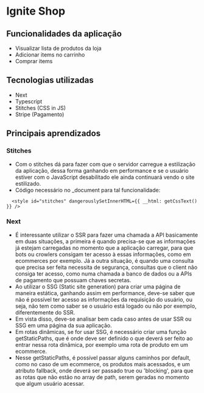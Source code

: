 # Ignite Shop

## Funcionalidades da aplicação
- Visualizar lista de produtos da loja
- Adicionar items no carrinho
- Comprar items

## Tecnologias utilizadas
- Next
- Typescript
- Stitches (CSS in JS)
- Stripe (Pagamento)

## Principais aprendizados
### Stitches
- Com o stitches dá para fazer com que o servidor carregue a estilização da aplicação, dessa forma ganhando em performance e se o usuário estiver com o JavaScript desabilitado ele ainda continuará vendo o site estilizado.
- Código necessário no _document para tal funcionalidade:
```
  <style id="stitches" dangerouslySetInnerHTML={{ __html: getCssText() }} />
```

### Next
- É interessante utilizar o SSR para fazer uma chamada a API basicamente em duas situações, a primeira é quando precisa-se que as informações já estejam carregadas no momento que a aplicação carregar, para que bots ou crowlers consigam ter acesso à essas informações, como em ecommerces por exemplo. Já a outra situação, é quando uma consulta que precisa ser feita necessita de segurança, consultas que o client não consiga ter acesso, como numa chamada a banco de dados ou a APIs de pagamento que possuam chaves secretas.
- Ao utilizar o SSG (Static site generation) para criar uma página de maneira estática, ganhando assim em performance, deve-se saber que não é possível ter acesso as informações da requisição do usuário, ou seja, não tem como saber se o usuário está logado ou não por exemplo, diferentemente do SSR. 
- Em vista disso, deve-se analisar bem cada caso antes de usar SSR ou SSG em uma página da sua aplicação.
- Em rotas dinâmicas, se for usar SSG, é necessário criar uma função getStaticPaths, que é onde deve ser definido o que deverá ser feito ao entrar nessa rota dinâmica, por exemplo uma rota de produto em um ecommerce.
- Nesse getStaticPaths, é possível passar alguns caminhos por default, como no caso de um ecommerce, os produtos mais acessados, e um atributo fallback, onde deverá ser passado true ou 'blocking', para que as rotas que não estão no array de path, serem geradas no momento que algum usuário acessar.